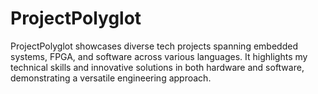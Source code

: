 # ProjectPolyglot
ProjectPolyglot showcases diverse tech projects spanning embedded systems, FPGA, and software across various languages. It highlights my technical skills and innovative solutions in both hardware and software, demonstrating a versatile engineering approach.
